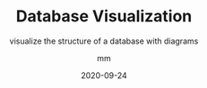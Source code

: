 ---
date: 2020-09-24
title: Database Visualization 
technologies: [django]
topics: [database]
author: mm
subtitle: visualize the structure of a database with diagrams
seealso:
- title: DataGrip Create Diagrams
  href: https://www.jetbrains.com/help/datagrip/creating-diagrams.html
thumbnail: ./thumbnail.png
cardThumbnail: ./card.png
shortVideo:
  poster: ./poster_short.png
  url: https://youtu.be/_vPIrbFm7Hs
leadin: |
    *PyCharm Professional comes with all database features from JetBrains DataGrip.*    

    DataGrip helps to seamlessly connect/manage/create with different databases and helps boost developer productivity. 
---